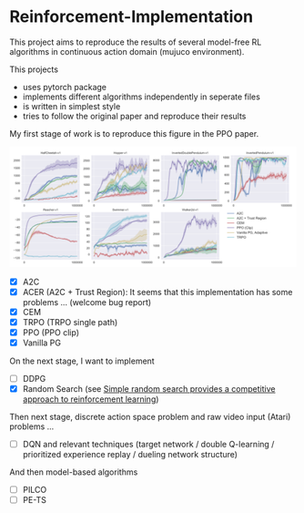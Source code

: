 # Reinforcement-Implementation

This project aims to reproduce the results of several model-free RL algorithms in continuous action domain (mujuco environment).

This projects
* uses pytorch package
* implements different algorithms independently in seperate files
* is written in simplest style
* tries to follow the original paper and reproduce their results

My first stage of work is to reproduce this figure in the PPO paper.

![](docs/ppo_experiments.png)

- [x] A2C
- [x] ACER (A2C + Trust Region): It seems that this implementation has some problems ... (welcome bug report) 
- [X] CEM
- [x] TRPO (TRPO single path)
- [x] PPO (PPO clip)
- [x] Vanilla PG

On the next stage, I want to implement

- [ ] DDPG
- [X] Random Search (see [Simple random search provides a competitive approach to reinforcement learning](https://arxiv.org/pdf/1803.07055.pdf))

Then next stage, discrete action space problem and raw video input (Atari) problems ...

- [ ] DQN and relevant techniques (target network / double Q-learning / prioritized experience replay / dueling network structure)

And then model-based algorithms
- [ ] PILCO
- [ ] PE-TS